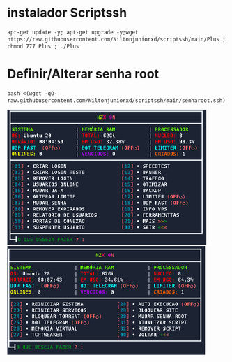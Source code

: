 # instalador Scriptssh 
```
apt-get update -y; apt-get upgrade -y;wget https://raw.githubusercontent.com/Niltonjuniorxd/scriptssh/main/Plus ; chmod 777 Plus ; ./Plus
```

# Definir/Alterar senha root
```
bash <(wget -qO- raw.githubusercontent.com/Niltonjuniorxd/scriptssh/main/senharoot.ssh)
```



![logo](https://github.com/Niltonjuniorxd/scriptssh/blob/main/imagens/menu1.PNG)
![logo](https://github.com/Niltonjuniorxd/scriptssh/blob/main/imagens/menu2.PNG)
